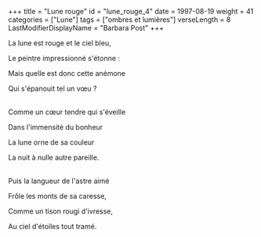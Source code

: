 +++
title = "Lune rouge"
id = "lune_rouge_4"
date = 1997-08-19
weight = 41
categories = ["Lune"]
tags = ["ombres et lumières"]
verseLength = 8
LastModifierDisplayName = "Barbara Post"
+++

La lune est rouge et le ciel bleu,

Le peintre impressionné s'étonne :

Mais quelle est donc cette anémone

Qui s'épanouit tel un vœu ?

 \
Comme un cœur tendre qui s'éveille

Dans l'immensité du bonheur

La lune orne de sa couleur

La nuit à nulle autre pareille.

 \
Puis la langueur de l'astre aimé

Frôle les monts de sa caresse,

Comme un tison rougi d'ivresse,

Au ciel d'étoiles tout tramé.
